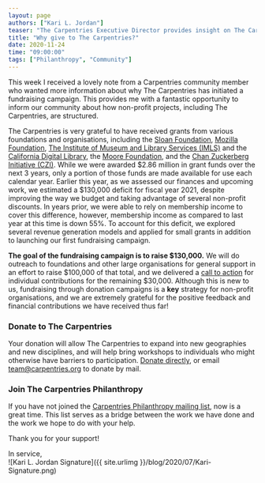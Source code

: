```yaml
---
layout: page
authors: ["Kari L. Jordan"]
teaser: "The Carpentries Executive Director provides insight on The Carpentries fundraising campaign"
title: "Why give to The Carpentries?"
date: 2020-11-24
time: "09:00:00"
tags: ["Philanthropy", "Community"]
---
```


This week I received a lovely note from a Carpentries community member who wanted more information about why The Carpentries has initiated a fundraising campaign. This provides me with a fantastic opportunity to inform our community about how non-profit projects, including The Carpentries, are structured.

The Carpentries is very grateful to have received grants from various foundations and organisations, including the [Sloan Foundation](https://sloan.org/), [Mozilla Foundation](https://foundation.mozilla.org/en/), [The Institute of Museum and Library Services (IMLS)](https://www.imls.gov) and the [California Digital Library](https://cdlib.org), the [Moore Foundation](https://www.moore.org), and the [Chan Zuckerberg Initiative (CZI)](https://chanzuckerberg.com). While we were awarded $2.86 million in grant funds over the next 3 years, only a portion of those funds are made available for use each calendar year. Earlier this year, as we assessed our finances and upcoming work, we estimated a $130,000 deficit for fiscal year 2021, despite improving the way we budget and taking advantage of several non-profit discounts. In years prior, we were able to rely on membership income to cover this difference, however, membership income as compared to last year at this time is down 55%. To account for this deficit, we explored several revenue generation models and applied for small grants in addition to launching our first fundraising campaign.

__The goal of the fundraising campaign is to raise $130,000.__ We will do outreach to foundations and other large organisations for general support in an effort to raise $100,000 of that total, and we delivered a [call to action](https://carpentries.org/blog/2020/11/a-call-to-action-donate-to-the-carpentries/) for individual contributions for the remaining $30,000. Although this is new to us, fundraising through donation campaigns is a __key__ strategy for non-profit organisations, and we are extremely grateful for the positive feedback and financial contributions we have received thus far!

### Donate to The Carpentries
Your donation will allow The Carpentries to expand into new geographies and new disciplines, and will help bring workshops to individuals who might otherwise have barriers to participation. [Donate directly]({{site.fundraising_link}}), or email [team@carpentries.org](mailto:team@carpentries.org) to donate by mail.

### Join The Carpentries Philanthropy
If you have not joined the [Carpentries Philanthropy mailing list](https://carpentries.us14.list-manage.com/subscribe?u=46d7513c798c6bd41e5f58f4a&id=33f76196ac), now is a great time. This list serves as a bridge between the work we have done and the work we hope to do with your help.

Thank you for your support!

In service,<br />
![Kari L. Jordan Signature]({{ site.urlimg }}/blog/2020/07/Kari-Signature.png)
